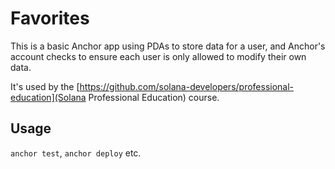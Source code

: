 # Favorites

This is a basic Anchor app using PDAs to store data for a user, and Anchor's account checks to ensure each user is only allowed to modify their own data.

It's used by the [https://github.com/solana-developers/professional-education](Solana Professional Education) course.

## Usage

`anchor test`, `anchor deploy` etc.